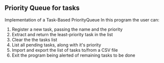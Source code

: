 ## Priority Queue for tasks
Implementation of a Task-Based PriorityQueue
In this program the user can: 
1. Register a new task, passing the name and the priority
2. Extract and return the least-priority task in the list
3. Clear the the tasks list
4. List all pending tasks, along with it's priority
5. Import and export the list of tasks to/from a CSV file
6. Exit the program being alerted of remaining tasks to be done